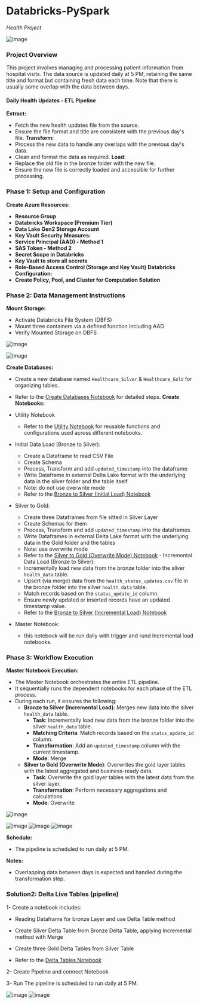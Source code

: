 
# Databricks-PySpark 
*Health Project*

![image](https://github.com/user-attachments/assets/b694b6d8-eb7a-4836-9162-8fc21c4c6c6d)



### Project Overview

This project involves managing and processing patient information from hospital visits. The data source is updated daily at 5 PM, retaining the same title and format but containing fresh data each time. Note that there is usually some overlap with the data between days.

#### Daily Health Updates - ETL Pipeline
 **Extract:**
   - Fetch the new health updates file from the source.
   - Ensure the file format and title are consistent with the previous day's file.
 **Transform:**
   - Process the new data to handle any overlaps with the previous day's data.
   - Clean and format the data as required.
 **Load:**
   - Replace the old file in the bronze folder with the new file.
   - Ensure the new file is correctly loaded and accessible for further processing.

### Phase 1: Setup and Configuration
 **Create Azure Resources:**
   - **Resource Group**
   - **Databricks Workspace (Premium Tier)**
   - **Data Lake Gen2 Storage Account**
   - **Key Vault**
 **Security Measures:**
   - **Service Principal (AAD) - Method 1**
   - **SAS Token - Method 2**
   - **Secret Scope in Databricks**
   - **Key Vault to store all secrets**
   - **Role-Based Access Control (Storage and Key Vault)**
 **Databricks Configuration:**
   - **Create Policy, Pool, and Cluster for Computation Solution**

### Phase 2: Data Management Instructions
 **Mount Storage:**
   - Activate Databricks File System (DBFS)
   - Mount three containers via a defined function including AAD
   - Verify Mounted Storage on DBFS

![image](https://github.com/user-attachments/assets/fd06453e-a453-4641-b196-aa024e1d6fdc)

![image](https://github.com/user-attachments/assets/35fc55e2-c37c-4193-8a27-d5471c76f847)


 **Create Databases:**
   - Create a new database named `Healthcare_Silver` & `Healthcare_Gold` for organizing tables.
   - Refer to the [Create Databases Notebook](https://github.com/omidsaraf/Databricks-PySpark/blob/main/05-%20Notebooks/02-%20Create%20Databases.md) for detailed steps.
 **Create Notebooks:**
   - Utility Notebook
     - Refer to the [Utility Notebook](https://github.com/omidsaraf/Databricks-PySpark/blob/main/05-%20Notebooks/01-%20Utility%20Notebook) for reusable functions and configurations used across different notebooks.
   - Initial Data Load (Bronze to Silver):
     - Create a Dataframe to read CSV File
     - Create Schema
     - Process, Transform and add `updated_timestamp` into the dataframe
     - Write Dataframe in external Delta Lake format with the underlying data in the silver folder and the table itself
     - Note: do not use overwrite mode
     - Refer to the [Bronze to Silver (Initial Load) Notebook](https://github.com/omidsaraf/Databricks-PySpark/blob/main/05-%20Notebooks/03-%20Bronze%20to%20Silver%20(initial%20load).md)
   - Silver to Gold:
     - Create three Dataframes from file sitted in Silver Layer
     - Create Schemas for them
     - Process, Transform and add `updated_timestamp` into the dataframes.
     - Write Dataframes in external Delta Lake format with the underlying data in the Gold folder and the tables
     - Note: use overwrite mode
     - Refer to the [Silver to Gold (Overwrite Mode) Notebook](https://github.com/omidsaraf/Databricks-PySpark/blob/main/05-%20Notebooks/04-%20Silver%20to%20Gold%20(Overwrite%20mode).md)    - Incremental Data Load (Bronze to Silver):
     - Incrementally load new data from the bronze folder into the silver `health_data` table.
     - Upsert (via merge) data from the `health_status_updates.csv` file in the bronze folder into the silver `health_data` table.
     - Match records based on the `status_update_id` column.
     - Ensure newly updated or inserted records have an updated timestamp value.
     - Refer to the [Bronze to Silver (Incremental Load) Notebook](https://github.com/omidsaraf/Databricks-PySpark/blob/main/05-%20Notebooks/06-%20Bronze%20to%20Silver%20Notebook%20(incremental%20load).md)

   - Master Notebook:
     - this notebook will be run daily with trigger and rund Incremental load notebooks.

### Phase 3: Workflow Execution
 **Master Notebook Execution:**
   - The Master Notebook orchestrates the entire ETL pipeline.
   - It sequentially runs the dependent notebooks for each phase of the ETL process.
   - During each run, it ensures the following:
     - **Bronze to Silver (Incremental Load)**: Merges new data into the silver `health_data` table.
         - **Task**: Incrementally load new data from the bronze folder into the silver `health_data` table.
         - **Matching Criteria**: Match records based on the `status_update_id` column.
         - **Transformation**: Add an `updated_timestamp` column with the current timestamp.
         - **Mode**: Merge
     - **Silver to Gold (Overwrite Mode)**: Overwrites the gold layer tables with the latest aggregated and business-ready data.
         - **Task**: Overwrite the gold layer tables with the latest data from the silver layer.
         - **Transformation**: Perform necessary aggregations and calculations.
         - **Mode**: Overwrite

![image](https://github.com/user-attachments/assets/1ebcf862-67e1-4323-bf0c-3f624035d543)

![image](https://github.com/user-attachments/assets/9b70e669-2d83-4352-a891-2fd6e7751486)
![image](https://github.com/user-attachments/assets/4490f1f5-26ef-44cc-bb6a-9b632d6c4de3)
![image](https://github.com/user-attachments/assets/01780a06-7fff-43f3-be40-2cf404114ffe)


**Schedule:**
- The pipeline is scheduled to run daily at 5 PM.

**Notes:**
- Overlapping data between days is expected and handled during the transformation step.

### Solution2: Delta Live Tables (pipeline)

1- Create a notebook includes:
- Reading Dataframe for bronze Layer and use Delta Table method
- Create Silver Delta Table from Bronze Delta Table, applying Incremental method with Merge
- Create three Gold Delta Tables from Silver Table

- Refer to the [Delta Tables Notebook](https://github.com/omidsaraf/Databricks-PySpark-Project/blob/main/06-%20Pipeline%20(Delta%20Live%20Tables)/01-%20Delta%20Tables%20Notebook.md)


2- Create Pipeline and connect Notebook

3- Run The pipeline is scheduled to run daily at 5 PM.

![image](https://github.com/user-attachments/assets/05df8912-859e-4dd1-bfe8-ddb69f65cdf0)
![image](https://github.com/user-attachments/assets/de8946f2-d7c9-404b-a29e-2209c3a59b97)


